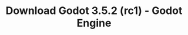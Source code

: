 ---
# Generated by /tools/generators/src/download_archive_generator !!! do not edit by hand !!!
title: 'Download Godot 3.5.2 (rc1) - Godot Engine'
type: 'download/archive'
name: '3.5.2'
flavor: 'rc1'
release_date: '2022-12-15T03:00:00-00:00'
release_notes: 'article/release-candidate-godot-3-5-2-rc-1/'
primaryPlatforms:
  - 'android.apk'
  - 'macos.universal'
  - 'windows.64'
  - 'linux_server.headless.64'
  - 'web'
  - 'templates'
links:
  android.apk:
    name: 'android.apk'
    title: 'Android'
    caption: 'APK Universal (ARM64 + ARMv7 + x86_64 + x86)'
    tags:
      - 'APK download'
      - 'ARM64/v7'
      - 'x86 (64 & 32 bit)'
    hosts:
      github_builds:
        regular: 'https://github.com/godotengine/godot-builds/releases/download/3.5.2-rc1/Godot_v3.5.2-rc1_android_editor.apk'
        mono: '#'
      github:
        regular: 'https://github.com/godotengine/godot/releases/download/3.5.2-rc1/Godot_v3.5.2-rc1_android_editor.apk'
        mono: '#'
  macos.universal:
    name: 'macos.universal'
    title: 'macOS'
    caption: 'Universal (x86_64 + Silício da Apple)'
    tags:
      - 'Intel/Apple Silicon'
      - '64 bit'
    hosts:
      github_builds:
        regular: 'https://github.com/godotengine/godot-builds/releases/download/3.5.2-rc1/Godot_v3.5.2-rc1_osx.universal.zip'
        mono: 'https://github.com/godotengine/godot-builds/releases/download/3.5.2-rc1/Godot_v3.5.2-rc1_mono_osx.universal.zip'
      github:
        regular: 'https://github.com/godotengine/godot/releases/download/3.5.2-rc1/Godot_v3.5.2-rc1_osx.universal.zip'
        mono: 'https://github.com/godotengine/godot/releases/download/3.5.2-rc1/Godot_v3.5.2-rc1_mono_osx.universal.zip'
  windows.64:
    name: 'windows.64'
    title: 'Windows'
    caption: 'Padrão (x86_64)'
    tags:
      - '64 bit'
    hosts:
      github_builds:
        regular: 'https://github.com/godotengine/godot-builds/releases/download/3.5.2-rc1/Godot_v3.5.2-rc1_win64.exe.zip'
        mono: 'https://github.com/godotengine/godot-builds/releases/download/3.5.2-rc1/Godot_v3.5.2-rc1_mono_win64.zip'
      github:
        regular: 'https://github.com/godotengine/godot/releases/download/3.5.2-rc1/Godot_v3.5.2-rc1_win64.exe.zip'
        mono: 'https://github.com/godotengine/godot/releases/download/3.5.2-rc1/Godot_v3.5.2-rc1_mono_win64.zip'
  linux_server.headless.64:
    name: 'linux_server.headless.64'
    title: 'Linux Server'
    caption: 'Headless (x86_64)'
    tags:
      - '64 bit'
      - 'Headless'
    hosts:
      github_builds:
        regular: 'https://github.com/godotengine/godot-builds/releases/download/3.5.2-rc1/Godot_v3.5.2-rc1_linux_headless.64.zip'
        mono: 'https://github.com/godotengine/godot-builds/releases/download/3.5.2-rc1/Godot_v3.5.2-rc1_mono_linux_headless_64.zip'
      github:
        regular: 'https://github.com/godotengine/godot/releases/download/3.5.2-rc1/Godot_v3.5.2-rc1_linux_headless.64.zip'
        mono: 'https://github.com/godotengine/godot/releases/download/3.5.2-rc1/Godot_v3.5.2-rc1_mono_linux_headless_64.zip'
  web:
    name: 'web'
    title: 'Editor Web'
    caption: ''
    tags:
      - 'Self-hosted'
      - 'Cross-platform'
    hosts:
      github_builds:
        regular: 'https://github.com/godotengine/godot-builds/releases/download/3.5.2-rc1/Godot_v3.5.2-rc1_web_editor.zip'
        mono: '#'
      github:
        regular: 'https://github.com/godotengine/godot/releases/download/3.5.2-rc1/Godot_v3.5.2-rc1_web_editor.zip'
        mono: '#'
  linux.64:
    name: 'linux.64'
    title: 'Linux'
    caption: 'Padrão (x86_64)'
    tags:
      - '64 bit'
    hosts:
      github_builds:
        regular: 'https://github.com/godotengine/godot-builds/releases/download/3.5.2-rc1/Godot_v3.5.2-rc1_x11.64.zip'
        mono: 'https://github.com/godotengine/godot-builds/releases/download/3.5.2-rc1/Godot_v3.5.2-rc1_mono_x11_64.zip'
      github:
        regular: 'https://github.com/godotengine/godot/releases/download/3.5.2-rc1/Godot_v3.5.2-rc1_x11.64.zip'
        mono: 'https://github.com/godotengine/godot/releases/download/3.5.2-rc1/Godot_v3.5.2-rc1_mono_x11_64.zip'
  linux.32:
    name: 'linux.32'
    title: 'Linux'
    caption: 'Padrão (x86)'
    tags:
      - '32 bit'
    hosts:
      github_builds:
        regular: 'https://github.com/godotengine/godot-builds/releases/download/3.5.2-rc1/Godot_v3.5.2-rc1_x11.32.zip'
        mono: 'https://github.com/godotengine/godot-builds/releases/download/3.5.2-rc1/Godot_v3.5.2-rc1_mono_x11_32.zip'
      github:
        regular: 'https://github.com/godotengine/godot/releases/download/3.5.2-rc1/Godot_v3.5.2-rc1_x11.32.zip'
        mono: 'https://github.com/godotengine/godot/releases/download/3.5.2-rc1/Godot_v3.5.2-rc1_mono_x11_32.zip'
  windows.32:
    name: 'windows.32'
    title: 'Windows'
    caption: 'Padrão (x86)'
    tags:
      - '32 bit'
    hosts:
      github_builds:
        regular: 'https://github.com/godotengine/godot-builds/releases/download/3.5.2-rc1/Godot_v3.5.2-rc1_win32.exe.zip'
        mono: 'https://github.com/godotengine/godot-builds/releases/download/3.5.2-rc1/Godot_v3.5.2-rc1_mono_win32.zip'
      github:
        regular: 'https://github.com/godotengine/godot/releases/download/3.5.2-rc1/Godot_v3.5.2-rc1_win32.exe.zip'
        mono: 'https://github.com/godotengine/godot/releases/download/3.5.2-rc1/Godot_v3.5.2-rc1_mono_win32.zip'
  linux_server.64:
    name: 'linux_server.64'
    title: 'Servidor Linux'
    caption: 'Padrão (x86_64)'
    tags:
      - '64 bit'
    hosts:
      github_builds:
        regular: 'https://github.com/godotengine/godot-builds/releases/download/3.5.2-rc1/Godot_v3.5.2-rc1_linux_server.64.zip'
        mono: 'https://github.com/godotengine/godot-builds/releases/download/3.5.2-rc1/Godot_v3.5.2-rc1_mono_linux_server_64.zip'
      github:
        regular: 'https://github.com/godotengine/godot/releases/download/3.5.2-rc1/Godot_v3.5.2-rc1_linux_server.64.zip'
        mono: 'https://github.com/godotengine/godot/releases/download/3.5.2-rc1/Godot_v3.5.2-rc1_mono_linux_server_64.zip'
  aar_library:
    name: 'aar_library'
    title: 'Biblioteca de AAR'
    caption: ''
    tags:
      - 'Android plugins'
      - 'Java'
      - 'Kotlin'
    hosts:
      github_builds:
        regular: 'https://github.com/godotengine/godot-builds/releases/download/3.5.2-rc1/godot-lib.3.5.2.rc1.release.aar'
        mono: 'https://github.com/godotengine/godot-builds/releases/download/3.5.2-rc1/godot-lib.3.5.2.rc1.mono.release.aar'
      github:
        regular: 'https://github.com/godotengine/godot/releases/download/3.5.2-rc1/godot-lib.3.5.2.rc1.release.aar'
        mono: 'https://github.com/godotengine/godot/releases/download/3.5.2-rc1/godot-lib.3.5.2.rc1.mono.release.aar'
  templates:
    name: 'templates'
    title: 'Modelos de exportação'
    caption: ''
    tags:
      - 'Utilizado para exportar os seus jogos para todas as plataformas suportadas'
    hosts:
      github_builds:
        regular: 'https://github.com/godotengine/godot-builds/releases/download/3.5.2-rc1/Godot_v3.5.2-rc1_export_templates.tpz'
        mono: 'https://github.com/godotengine/godot-builds/releases/download/3.5.2-rc1/Godot_v3.5.2-rc1_mono_export_templates.tpz'
      github:
        regular: 'https://github.com/godotengine/godot/releases/download/3.5.2-rc1/Godot_v3.5.2-rc1_export_templates.tpz'
        mono: 'https://github.com/godotengine/godot/releases/download/3.5.2-rc1/Godot_v3.5.2-rc1_mono_export_templates.tpz'
---